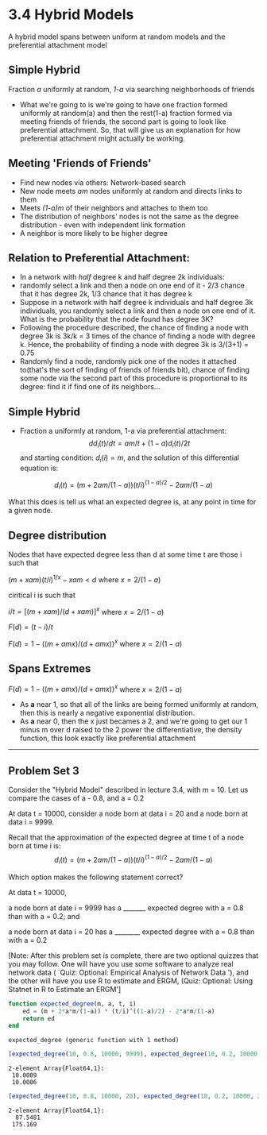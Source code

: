 
# 3.4 Hybrid Models

A hybrid model spans between uniform at random models and the preferential attachment model

## Simple Hybrid

Fraction *a* uniformly at random, *1-a* via searching neighborhoods of friends
 - What we're going to is we're going to have one fraction formed uniformly at random(a) and then the rest(1-a) fraction formed via meeting friends of friends, the second part is going to look like preferential attachment. So, that will give us an explanation for how preferential attachment might actually be working.

## Meeting 'Friends of Friends'
- Find new nodes via others: Network-based search
- New node meets *am* nodes uniformly at random and directs links to them
- Meets *(1-a)m* of their neighbors and attaches to them too
- The distribution of neighbors' nodes is not the same as the degree distribution - even with independent link formation
- A neighbor is more likely to be higher degree

## Relation to Preferential Attachment:
- In a network with *half* degree k and half degree 2k individuals:
- randomly select a link and then a node on one end of it - 2/3 chance that it has degree 2k, 1/3 chance that it has degree k
- Suppose in a network with half degree k individuals and half degree 3k individuals, you randomly select a link and then a node on one end of it. What is the probability that the node found has degree 3K?
 - Following the procedure described, the chance of finding a node with degree 3k is 3k/k = 3 times of the chance of finding a node with degree k. Hence, the probability of finding a node with degree 3k is 3/(3+1) = 0.75
- Randomly find a node, randomly pick one of the nodes it attached to(that's the sort of finding of friends of friends bit), chance of finding some node via the second part of this procedure is proportional to its degree: find it if find one of its neighbors...

## Simple Hybrid
- Fraction a uniformly at random, 1-a via preferential attachment:
$$dd_i(t)/dt = am/t + (1 - a)d_i(t)/2t$$ and starting condition: $d_i(i) = m$, and the solution of this differential equation is:

$$d_i(t) = (m + 2am/(1-a))(t/i)^{(1-a)/2} - 2am/(1-a)$$

What this does is tell us what an expected degree is, at any point in time for a given node.

## Degree distribution
Nodes that have expected degree less than d at some time t are those i such that

$(m + xam)(t/i)^{1/x} - xam <d$ where $x = 2/(1-a)$

ciritical i is such that

$i/t = [(m + xam)/(d + xam)]^x$  where $x = 2/(1-a)$

$F(d) = (t - i)/t$

$F(d) = 1 - ((m + amx) / (d + amx))^x$ where $x = 2/(1-a)$

## Spans Extremes
$F(d) = 1 - ((m + amx) / (d + amx))^x$ where $x = 2/(1-a)$

- As **a** near 1, so that all of the links are being formed uniformly at random, then this is nearly a negative exponential distribution.
- As **a** near 0, then the x just becames a 2, and we're going to get our 1 minus m over d raised to the 2 power the differentiative, the density function, this look exactly like preferential attachment

---

## Problem Set 3
Consider the "Hybrid Model" described in lecture 3.4, with m = 10. Let us compare the cases of a - 0.8, and a = 0.2

At data t = 10000, consider a node born at data i = 20 and a node born at data i = 9999.

Recall that the approximation of the expected degree at time t of a node born at time i is:
$$d_i(t) = (m + 2am/(1-a))(t/i)^{(1-a)/2} - 2am/(1-a)$$

Which option makes the following statement correct?

At data t = 10000,

a node born at date i = 9999 has a _______ expected degree with a = 0.8 than with a = 0.2; and

a node born at data i = 20 has a ________ expected degree with a = 0.8 than with a = 0.2

[Note: After this problem set is complete, there are two optional quizzes that you may follow. One will have you use some software to analyze real network data ( `Quiz: Optional: Empirical Analysis of Network Data '), and the other will have you use R to estimate and ERGM, (Quiz: Optional: Using Statnet in R to Estimate an ERGM']


```julia
function expected_degree(m, a, t, i)
    ed = (m + 2*a*m/(1-a)) * (t/i)^((1-a)/2) - 2*a*m/(1-a)
    return ed
end
```




    expected_degree (generic function with 1 method)




```julia
[expected_degree(10, 0.8, 10000, 9999), expected_degree(10, 0.2, 10000, 9999)]
```




    2-element Array{Float64,1}:
     10.0009
     10.0006




```julia
[expected_degree(10, 0.8, 10000, 20), expected_degree(10, 0.2, 10000, 20)]
```




    2-element Array{Float64,1}:
      87.5481
     175.169 


